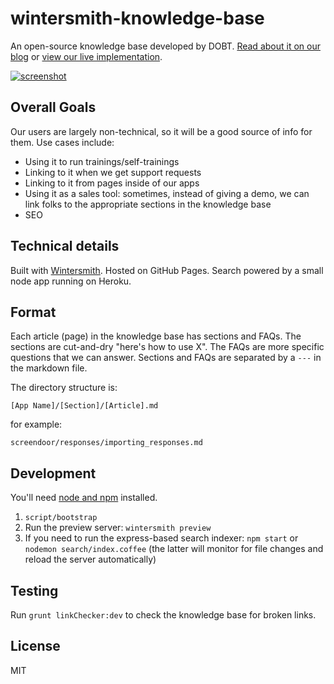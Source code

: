 wintersmith-knowledge-base
==============

An open-source knowledge base developed by DOBT. [Read about it on our blog](https://www.dobt.co/blog/knowledge-base/) or [view our live implementation](http://help.dobt.co).

[![screenshot](http://cl.ly/image/0u1l273z2D2Z/Screen%20Shot%202014-08-15%20at%203.52.00%20PM.png)](http://help.dobt.co)

## Overall Goals

Our users are largely non-technical, so it will be a good source of info for them. Use cases include:

- Using it to run trainings/self-trainings
- Linking to it when we get support requests
- Linking to it from pages inside of our apps
- Using it as a sales tool: sometimes, instead of giving a demo, we can link folks to the appropriate sections in the knowledge base
- SEO

## Technical details

Built with [Wintersmith](https://github.com/jnordberg/wintersmith). Hosted on GitHub Pages. Search powered by a small node app running on Heroku.

## Format

Each article (page) in the knowledge base has sections and FAQs. The sections are cut-and-dry "here's how to use X". The FAQs are more specific questions that we can answer. Sections and FAQs are separated by a `---` in the markdown file.

The directory structure is:

`[App Name]/[Section]/[Article].md`

for example:

`screendoor/responses/importing_responses.md`

## Development

You'll need [node and npm](http://nodejs.org) installed.

1. `script/bootstrap`
2. Run the preview server: `wintersmith preview`
3. If you need to run the express-based search indexer: `npm start` or `nodemon search/index.coffee` (the latter will monitor for file changes and reload the server automatically)

## Testing

Run `grunt linkChecker:dev` to check the knowledge base for broken links.


## License

MIT
